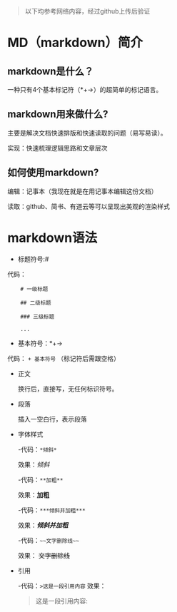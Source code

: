 >
>以下均参考网络内容，经过github上传后验证
>


# MD（markdown）简介
## markdown是什么？
一种只有4个基本标记符（*+->）的超简单的标记语言。

## markdown用来做什么?
主要是解决文档快速排版和快速读取的问题（易写易读）。

实现：快速梳理逻辑思路和文章层次

## 如何使用markdown?
编辑：记事本（我现在就是在用记事本编辑这份文档）

读取：github、简书、有道云等可以呈现出美观的渲染样式

# markdown语法
+ 标题符号:#

代码：

```
	# 一级标题

	## 二级标题

	### 三级标题

	...

```

+ 基本符号：*+->

代码：
`+ 基本符号`	（标记符后需跟空格）



+ 正文

	换行后，直接写，无任何标识符号。


+ 段落

	插入一空白行，表示段落

+ 字体样式

	-代码：`*倾斜*`

	 效果：*倾斜*


	-代码：`**加粗**`

	 效果：**加粗**


	-代码：`***倾斜并加粗***`

	 效果：***倾斜并加粗***

	-代码：`~~文字删除线~~`

	 效果： ~~文字删除线~~

+ 引用

	-代码：`>这是一段引用内容`
	 效果：
		
	 > 这是一段引用内容: 


